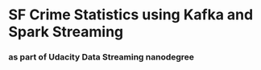 # SF Crime Statistics using Kafka and Spark Streaming
### as part of Udacity Data Streaming nanodegree
